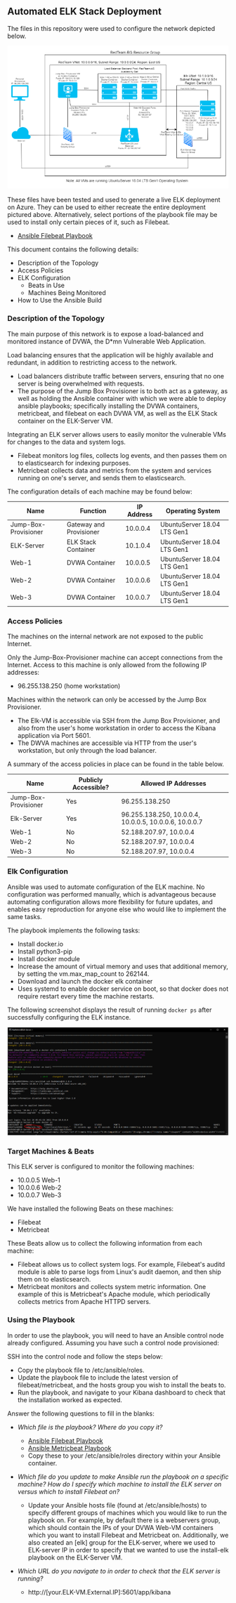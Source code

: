 ## Automated ELK Stack Deployment

The files in this repository were used to configure the network depicted below.

![Network Diagram](https://github.com/clementyang24/ELK-Stack-Deployment/blob/a5c8dfd26deb1bcfcf1e7354970d095992db8883/Images/Project%201%20Week%2013%20Diagram.png)

These files have been tested and used to generate a live ELK deployment on Azure. They can be used to either recreate the entire deployment pictured above. Alternatively, select portions of the playbook file may be used to install only certain pieces of it, such as Filebeat.

- [Ansible Filebeat Playbook](https://github.com/clementyang24/ELK-Stack-Deployment/blob/a5c8dfd26deb1bcfcf1e7354970d095992db8883/Ansible/filebeat-playbook.yml)

This document contains the following details:
- Description of the Topology
- Access Policies
- ELK Configuration
  - Beats in Use
  - Machines Being Monitored
- How to Use the Ansible Build


### Description of the Topology

The main purpose of this network is to expose a load-balanced and monitored instance of DVWA, the D*mn Vulnerable Web Application.

Load balancing ensures that the application will be highly available and redundant, in addition to restricting access to the network.
- Load balancers distribute traffic between servers, ensuring that no one server is being overwhelmed with requests.
- The purpose of the Jump Box Provisioner is to both act as a gateway, as well as holding the Ansible container with which we were able to deploy ansible playbooks; specifically installing the DVWA containers, metricbeat, and filebeat on each DVWA VM, as well as the ELK Stack container on the ELK-Server VM.

Integrating an ELK server allows users to easily monitor the vulnerable VMs for changes to the data and system logs.
- Filebeat monitors log files, collects log events, and then passes them on to elasticsearch for indexing purposes.
- Metricbeat collects data and metrics from the system and services running on one's server, and sends them to elasticsearch.

The configuration details of each machine may be found below:

| Name                 | Function                | IP Address | Operating System            |
|----------------------|-------------------------|------------|-----------------------------|
| Jump-Box-Provisioner | Gateway and Provisioner | 10.0.0.4   | UbuntuServer 18.04 LTS Gen1 |
| ELK-Server           | ELK Stack Container     | 10.1.0.4   | UbuntuServer 18.04 LTS Gen1 |
| Web-1                | DVWA Container          | 10.0.0.5   | UbuntuServer 18.04 LTS Gen1 |
| Web-2                | DVWA Container          | 10.0.0.6   | UbuntuServer 18.04 LTS Gen1 |
| Web-3                | DVWA Container          | 10.0.0.7   | UbuntuServer 18.04 LTS Gen1 |

### Access Policies

The machines on the internal network are not exposed to the public Internet. 

Only the Jump-Box-Provisioner machine can accept connections from the Internet. Access to this machine is only allowed from the following IP addresses:
- 96.255.138.250 (home workstation)

Machines within the network can only be accessed by the Jump Box Provisioner.
- The Elk-VM is accessible via SSH from the Jump Box Provisioner, and also from the user's home workstation in order to access the Kibana application via Port 5601.
- The DWVA machines are accessible via HTTP from the user's workstation, but only through the load balancer.

A summary of the access policies in place can be found in the table below.

| Name                 | Publicly Accessible? | Allowed IP Addresses                                   |
|----------------------|----------------------|--------------------------------------------------------|
| Jump-Box-Provisioner | Yes                  | 96.255.138.250                                         |
| Elk-Server           | Yes                  | 96.255.138.250, 10.0.0.4, 10.0.0.5, 10.0.0.6, 10.0.0.7 |
| Web-1                | No                   | 52.188.207.97, 10.0.0.4                                |
| Web-2                | No                   | 52.188.207.97, 10.0.0.4                                |
| Web-3                | No                   | 52.188.207.97, 10.0.0.4                                |

### Elk Configuration

Ansible was used to automate configuration of the ELK machine. No configuration was performed manually, which is advantageous because automating configuration allows more flexibility for future updates, and enables easy reproduction for anyone else who would like to implement the same tasks.

The playbook implements the following tasks:
- Install docker.io
- Install python3-pip
- Install docker module
- Increase the amount of virtual memory and uses that additional memory, by setting the vm.max_map_count to 262144.
- Download and launch the docker elk container
- Uses systemd to enable docker service on boot, so that docker does not require restart every time the machine restarts.

The following screenshot displays the result of running `docker ps` after successfully configuring the ELK instance.

![Docker PS image](https://github.com/clementyang24/ELK-Stack-Deployment/blob/a5c8dfd26deb1bcfcf1e7354970d095992db8883/Images/Elk_Container.PNG)

### Target Machines & Beats
This ELK server is configured to monitor the following machines:
- 10.0.0.5 Web-1
- 10.0.0.6 Web-2
- 10.0.0.7 Web-3

We have installed the following Beats on these machines:
- Filebeat
- Metricbeat

These Beats allow us to collect the following information from each machine:
- Filebeat allows us to collect system logs. For example, Filebeat's auditd module is able to parse logs from Linux's audit daemon, and then ship them on to elasticsearch.
- Metricbeat monitors and collects system metric information. One example of this is Metricbeat's Apache module, which periodically collects metrics from Apache HTTPD servers.

### Using the Playbook
In order to use the playbook, you will need to have an Ansible control node already configured. Assuming you have such a control node provisioned: 

SSH into the control node and follow the steps below:
- Copy the playbook file to /etc/ansible/roles.
- Update the playbook file to include the latest version of filebeat/metricbeat, and the hosts group you wish to install the beats to.
- Run the playbook, and navigate to your Kibana dashboard to check that the installation worked as expected.

Answer the following questions to fill in the blanks:
- _Which file is the playbook? Where do you copy it?_
	- [Ansible Filebeat Playbook](https://github.com/clementyang24/ELK-Stack-Deployment/blob/a5c8dfd26deb1bcfcf1e7354970d095992db8883/Ansible/filebeat-playbook.yml)
	- [Ansible Metricbeat Playbook](https://github.com/clementyang24/ELK-Stack-Deployment/blob/a5c8dfd26deb1bcfcf1e7354970d095992db8883/Ansible/metricbeat-playbook.yml)
	- Copy these to your /etc/ansible/roles directory within your Ansible container.

- _Which file do you update to make Ansible run the playbook on a specific machine? How do I specify which machine to install the ELK server on versus which to install Filebeat on?_
	- Update your Ansible hosts file (found at /etc/ansible/hosts) to specify different groups of machines which you would like to run the playbook on. For example, by default there is a webservers group, which should contain the IPs of your DVWA Web-VM containers which you want to install Filebeat and Metricbeat on. Additionally, we also created an [elk] group for the ELK-server, where we used to ELK-server IP in order to specify that we wanted to use the install-elk playbook on the ELK-Server VM.
- _Which URL do you navigate to in order to check that the ELK server is running?_
	- http://[your.ELK-VM.External.IP]:5601/app/kibana
	